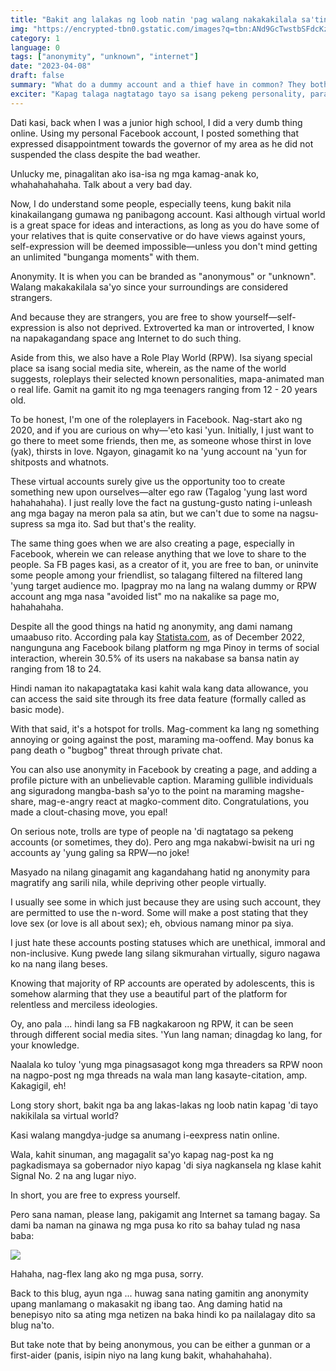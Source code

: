 ```yaml
---
title: "Bakit ang lalakas ng loob natin 'pag walang nakakakilala sa'tin thru online?"
img: "https://encrypted-tbn0.gstatic.com/images?q=tbn:ANd9GcTwstbSFdcKzQ3WwEMVheyZZTf15WJ1DU8W0A&usqp=CAU"
category: 1
language: 0
tags: ["anonymity", "unknown", "internet"]
date: "2023-04-08"
draft: false
summary: "What do a dummy account and a thief have in common? They both have this black mask that covers their faces. A mask that will hide their identities for a while. Dati kasi, back when I was a junior high school, I did a very dumb thing online. Using my personal Facebook account, I posted something that expressed disappointment towards the governor of my area as he did not suspended the class despite the bad weather. Unlucky me, pinagalitan ako isa-isa ng mga kamag-anak ko, whahahahahaha. Talk about a very bad day."
exciter: "Kapag talaga nagtatago tayo sa isang pekeng personality, parang pwede na nating gawin ang lahat, without holding accountability sa mangyayaring consequences."
---
```


<script>
  import H from '$lib/components/blog/Header.svelte';
  import Img from '$lib/components/blog/Image.svelte';
  import YT from '$lib/components/blog/YTEmbed.svelte';
  import S from '$lib/components/blog/Space.svelte';
  import Intro from '$lib/components/blog/Intro.svelte';
</script>

<Intro text="What do a dummy account and a thief have in common? They both have this black mask that covers their faces. A mask that will hide their identities for a while."/>

Dati kasi, back when I was a junior high school, I did a very dumb thing online. Using my personal Facebook account, I posted something that expressed disappointment towards the governor of my area as he did not suspended the class despite the bad weather.

Unlucky me, pinagalitan ako isa-isa ng mga kamag-anak ko, whahahahahaha. Talk about a very bad day.

Now, I do understand some people, especially teens, kung bakit nila kinakailangang gumawa ng panibagong account. Kasi although virtual world is a great space for ideas and interactions, as long as you do have some of your relatives that is quite conservative or do have views against yours, self-expression will be deemed impossible—unless you don't mind getting an unlimited "bunganga moments" with them.

<H text="The Bright Side"/>

Anonymity. It is when you can be branded as "anonymous" or "unknown". Walang makakakilala sa'yo since your surroundings are considered strangers.

And because they are strangers, you are free to show yourself—self-expression is also not deprived. Extroverted ka man or introverted, I know na napakagandang space ang Internet to do such thing.

Aside from this, we also have a Role Play World (RPW). Isa siyang special place sa isang social media site, wherein, as the name of the world suggests, roleplays their selected known personalities, mapa-animated man o real life. Gamit na gamit ito ng mga teenagers ranging from 12 - 20 years old.

To be honest, I'm one of the roleplayers in Facebook. Nag-start ako ng 2020, and if you are curious on why—'eto kasi 'yun. Initially, I just want to go there to meet some friends, then me, as someone whose thirst in love (yak), thirsts in love. Ngayon, ginagamit ko na 'yung account na 'yun for shitposts and whatnots.

These virtual accounts surely give us the opportunity too to create something new upon ourselves—alter ego raw (Tagalog 'yung last word hahahahaha). I just really love the fact na gustung-gusto nating i-unleash ang mga bagay na meron pala sa atin, but we can't due to some na nagsu-supress sa mga ito. Sad but that's the reality.

The same thing goes when we are also creating a page, especially in Facebook, wherein we can release anything that we love to share to the people. Sa FB pages kasi, as a creator of it, you are free to ban, or uninvite some people among your friendlist, so talagang filtered na filtered lang 'yung target audience mo. Ipagpray mo na lang na walang dummy or RPW account ang mga nasa "avoided list" mo na nakalike sa page mo, hahahahaha.

<H text="The Black Hole"/>

Despite all the good things na hatid ng anonymity, ang dami namang umaabuso rito. 
According pala kay <a href="https://www.statista.com/statistics/1139972/share-of-facebook-users-by-age-philippines/#:~:text=As%20of%20December%202022%2C%20about,share%20of%20over%2090%20percent.">Statista.com</a>, as of December 2022, nangunguna ang Facebook bilang platform ng mga Pinoy in terms of social interaction, wherein 30.5% of its users na nakabase sa bansa natin ay ranging from 18 to 24.

Hindi naman ito nakapagtataka kasi kahit wala kang data allowance, you can access the said site through its free data feature (formally called as basic mode). 

With that said, it's a hotspot for trolls. Mag-comment ka lang ng something annoying or going against the post, maraming ma-ooffend. May bonus ka pang death o "bugbog" threat through private chat.

You can also use anonymity in Facebook by creating a page, and adding a profile picture with an unbelievable caption. Maraming gullible individuals ang siguradong mangba-bash sa'yo to the point na maraming magshe-share, mag-e-angry react at magko-comment dito. Congratulations, you made a clout-chasing move, you epal!

On serious note, trolls are type of people na 'di nagtatago sa pekeng accounts (or sometimes, they do). Pero ang mga nakabwi-bwisit na uri ng accounts ay 'yung galing sa RPW—no joke!

Masyado na nilang ginagamit ang kagandahang hatid ng anonymity para magratify ang sarili nila, while depriving other people virtually. 

I usually see some in which just because they are using such account, they are permitted to use the n-word. Some will make a post stating that they love sex (or love is all about sex); eh, obvious namang minor pa siya.

I just hate these accounts posting statuses which are unethical, immoral and non-inclusive. Kung pwede lang silang sikmurahan virtually, siguro nagawa ko na nang ilang beses. 

Knowing that majority of RP accounts are operated by adolescents, this is somehow alarming that they use a beautiful part of the platform for relentless and merciless ideologies. 

Oy, ano pala ... hindi lang sa FB nagkakaroon ng RPW, it can be seen through different social media sites. 'Yun lang naman; dinagdag ko lang, for your knowledge. 

Naalala ko tuloy 'yung mga pinagsasagot kong mga threaders sa RPW noon na nagpo-post ng mga threads na wala man lang kasayte-citation, amp. Kakagigil, eh!

<H text="And Now, the Answer"/>

Long story short, bakit nga ba ang lakas-lakas ng loob natin kapag 'di tayo nakikilala sa virtual world?

Kasi walang mangdya-judge sa anumang i-eexpress natin online. 

Wala, kahit sinuman, ang magagalit sa'yo kapag nag-post ka ng pagkadismaya sa gobernador niyo kapag 'di siya nagkansela ng klase kahit Signal No. 2 na ang lugar niyo.

In short, you are free to express yourself. 

Pero sana naman, please lang, pakigamit ang Internet sa tamang bagay. Sa dami ba naman na ginawa ng mga pusa ko rito sa bahay tulad ng nasa baba:

<Img src="https://media.discordapp.net/attachments/931746972300374077/1094130289401405530/IMG_20230314_083211.jpg"/>

Hahaha, nag-flex lang ako ng mga pusa, sorry.

Back to this blug, ayun nga ... huwag sana nating gamitin ang anonymity upang manlamang o makasakit ng ibang tao. Ang daming hatid na benepisyo nito sa ating mga netizen na baka hindi ko pa nailalagay dito sa blug na'to. 

But take note that by being anonymous, you can be either a gunman or a first-aider (panis, isipin niyo na lang kung bakit, whahahahaha).
